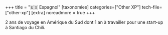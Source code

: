 +++
title = "🇪🇸 Espagnol"
[taxonomies]
categories=["Other XP"]
tech-file=["other-xp"]
[extra]
noreadmore = true
+++

2 ans de voyage en Amérique du Sud dont 1 an à travailler pour une start-up à Santiago du Chili.
<!-- more -->